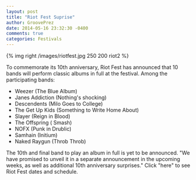 ```yaml
---
layout: post
title: "Riot Fest Suprise"
author: GroovePrez
date: 2014-05-16 23:32:30 -0400
comments: true
categories: Festivals
---
```

{% img right /images/riotfest.jpg 250 200 riot2 %}


<!--more-->

To commemorate its 10th anniversary, Riot Fest has announced that 10 bands will perform classic albums in full at the festival.  Among the participating bands:

- Weezer (The Blue Album)
- Janes Addiction (Nothing's shocking)
- Descendents (Milo Goes to College)
- The Get Up Kids (Something to Write Home About)
- Slayer (Reign in Blood)
- The Offspring ( Smash)
- NOFX (Punk in Drublic)
- Samhain (Initium)
- Naked Raygun (Throb Throb)

The 10th and final band to play an album in full is yet to be announced.  "We have promised to unveil it in a separate announcement in the upcoming weeks, as well as additional 10th anniversary surprises."  Click "here" to see Riot Fest dates and schedule.